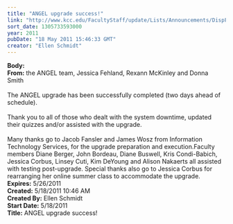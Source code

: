 ```yaml
---
title: "ANGEL upgrade success!"
link: "http://www.kcc.edu/FacultyStaff/update/Lists/Announcements/DispForm.aspx?ID=314"
sort_date: 1305733593000
year: 2011
pubDate: "18 May 2011 15:46:33 GMT"
creator: "Ellen Schmidt"
---
```


<div><b>Body:</b> <div class=ExternalClassE03B3042189046A198AFB65F540408BD><div><strong>From:</strong> the ANGEL team, Jessica Fehland, Rexann McKinley and Donna Smith</div>
<div> </div>
<div>The ANGEL upgrade has been successfully completed (two days ahead of schedule). </div>
<div> </div>
<div>Thank you to all of those who dealt with the system downtime, updated their quizzes and/or assisted with the upgrade. </div>
<div> </div>
<div>Many thanks go to Jacob Fansler and James Wosz from Information Technology Services, for the upgrade preparation and execution.Faculty members Diane Berger, John Bordeau, Diane Buswell, Kris Condi-Babich, Jessica Corbus, Linsey Cuti, Kim DeYoung and Alison Nakaerts all assisted with testing post-upgrade. Special thanks also go to Jessica Corbus for rearranging her online summer class to accommodate the upgrade.<br></div></div></div>
<div><b>Expires:</b> 5/26/2011</div>
<div><b>Created:</b> 5/18/2011 10:46 AM</div>
<div><b>Created By:</b> Ellen Schmidt</div>
<div><b>Start Date:</b> 5/18/2011</div>
<div><b>Title:</b> ANGEL upgrade success!</div>
